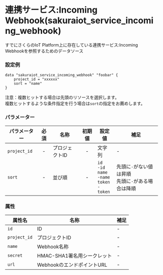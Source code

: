 # 連携サービス:Incoming Webhook(sakuraiot_service_incoming_webhook)

すでにさくらのIoT Platform上に存在している連携サービス:Incoming Webhookを参照するためのデータソース

### 設定例

```
data "sakuraiot_service_incoming_webhook" "foobar" {
    project_id = "xxxxxx"
    sort = "name"
}
```

注意：複数ヒットする場合は先頭のリソースを選択します。  
複数ヒットするような条件指定を行う場合は`sort`の指定をお薦めします。

### パラメーター

|パラメーター         |必須  |名称                |初期値     |設定値                    |補足                                          |
|-------------------|:---:|--------------------|:--------:|------------------------|----------------------------------------------|
| `project_id`      | -   | プロジェクトID           | -        | 文字列                  | - |
| `sort`            | -   | 並び順              | -        | `id`<br />`-id`<br />`name`<br />`-name`<br />`token`<br />`-token`                  | 先頭に`-`がない値は昇順<br />先頭に`-`がある場合は降順 |

### 属性

|属性名                | 名称                    | 補足                                        |
|---------------------|------------------------|--------------------------------------------|
| `id`                | ID                         | -                                          |
| `project_id`        | プロジェクトID              | -                                          |
| `name`              | Webhook名称                | -                                          |
| `secret`            | HMAC-SHA1署名用シークレット                | -                                          |
| `url`               | WebhookのエンドポイントURL | -                                          |

